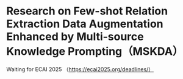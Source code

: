 # Research on Few-shot Relation Extraction Data Augmentation Enhanced by Multi-source Knowledge Prompting（MSKDA）

Waiting for ECAI 2025 （https://ecai2025.org/deadlines/）
